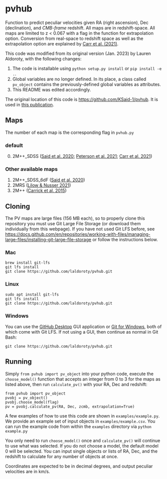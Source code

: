# pvhub
Function to predict peculiar velocities given RA (right ascension), Dec (declination), and *CMB-frame* redshift. All maps are in redshift-space.
All maps are limited to z < 0.067 with a flag in the function for extrapolation option. Conversion from real-space to redshift space as well as 
the extrapolation option are explained by [Carr et al. (2021)](https://ui.adsabs.harvard.edu/abs/2021arXiv211201471C).  

This code was modified from its original version (Jan. 2023) by Lauren Aldoroty, with the following changes:
1. The code is installable using `python setup.py install` or `pip install -e .`.
2. Global variables are no longer defined. In its place, a class called `pv_object` contains the previously-defined global variables as attributes. 
3. This README was edited accordingly. 

The original location of this code is https://github.com/KSaid-1/pvhub. It is used in [this publication](https://arxiv.org/abs/2110.03487).

## Maps
The number of each map is the corresponding flag in `pvhub.py`
### default
0. 2M++_SDSS ([Said et al. 2020](https://ui.adsabs.harvard.edu/abs/2020MNRAS.497.1275S); [Peterson et al. 2021](https://ui.adsabs.harvard.edu/abs/2021arXiv211003487P); [Carr et al. 2021](https://ui.adsabs.harvard.edu/abs/2021arXiv211201471C)) 
### Other available maps
1. 2M++_SDSS_6dF ([Said et al. 2020](https://ui.adsabs.harvard.edu/abs/2020MNRAS.497.1275S))
2. 2MRS ([Lilow & Nusser 2021](https://ui.adsabs.harvard.edu/abs/2021MNRAS.507.1557L))
3. 2M++ ([Carrick et al. 2015](https://ui.adsabs.harvard.edu/abs/2015MNRAS.450..317C))
## Cloning
The PV maps are large files (156 MB each), so to properly clone this repository you must use Git Large File Storage (or download them individually from this webpage). If you have not used Git LFS before, see https://docs.github.com/en/repositories/working-with-files/managing-large-files/installing-git-large-file-storage or follow the instructions below.
### Mac 
    brew install git-lfs
    git lfs install
    git clone https://github.com/laldoroty/pvhub.git
### Linux
    sudo apt install git-lfs
    git lfs install
    git clone https://github.com/laldoroty/pvhub.git
### Windows
You can use the [GitHub Desktop](https://desktop.github.com/) GUI application or [Git for Windows](https://git-scm.com/download/win), both of which come with Git LFS. If not using a GUI, then continue as normal in Git Bash:

    git clone https://github.com/laldoroty/pvhub.git

## Running
Simply `from pvhub import pv_object` into your python code, execute the `choose_model()` function that accepts an integer from 0 to 3 for the maps as listed above, then run `calculate_pv()` with your RA, Dec and redshift:

    from pvhub import pv_object
    pvobj = pv_object()
    pvobj.choose_model(flag)
    pv = pvobj.calculate_pv(RA, Dec, zcmb, extrapolation=True)

A few examples of how to use this code are shown in `examples/example.py`. 
We provide an example set of input objects in `examples/example.csv`. 
You can run the example code from within the `examples` directory via `python example.py`

You only need to run `choose_model()` once and `calculate_pv()` will continue to use what was selected. 
If you do not choose a model, the default model 0 will be selected.
You can input single objects or lists of RA, Dec, and the redshift to calculate for any number of objects at once.

Coordinates are expected to be in decimal degrees, and output peculiar velocities are in km/s.